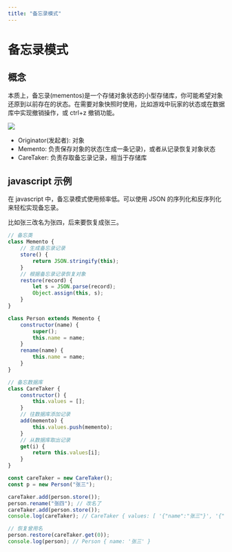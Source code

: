```yaml
---
title: "备忘录模式"
---
```


# 备忘录模式

## 概念

本质上，备忘录(mementos)是一个存储对象状态的小型存储库，你可能希望对象还原到以前存在的状态。在需要对象快照时使用，比如游戏中玩家的状态或在数据库中实现撤销操作，或 ctrl+z 撤销功能。

![](./imgs/2020-03-29-12-14-15.png)

-   Originator(发起者): 对象
-   Memento: 负责保存对象的状态(生成一条记录)，或者从记录恢复对象状态
-   CareTaker: 负责存取备忘录记录，相当于存储库

## javascript 示例

在 javascript 中，备忘录模式使用频率低。可以使用 JSON 的序列化和反序列化来轻松实现备忘录。

比如张三改名为张四，后来要恢复成张三。

```js
// 备忘类
class Memento {
    // 生成备忘录记录
    store() {
        return JSON.stringify(this);
    }
    // 根据备忘录记录恢复对象
    restore(record) {
        let s = JSON.parse(record);
        Object.assign(this, s);
    }
}

class Person extends Memento {
    constructor(name) {
        super();
        this.name = name;
    }
    rename(name) {
        this.name = name;
    }
}

// 备忘数据库
class CareTaker {
    constructor() {
        this.values = [];
    }
    // 往数据库添加记录
    add(memento) {
        this.values.push(memento);
    }
    // 从数据库取出记录
    get(i) {
        return this.values[i];
    }
}

const careTaker = new CareTaker();
const p = new Person("张三");

careTaker.add(person.store());
person.rename("张四"); // 改名了
careTaker.add(person.store());
console.log(careTaker); // CareTaker { values: [ '{"name":"张三"}', '{"name":"李四"}' ] }

// 恢复曾用名
person.restore(careTaker.get(0));
console.log(person); // Person { name: '张三' }
```
